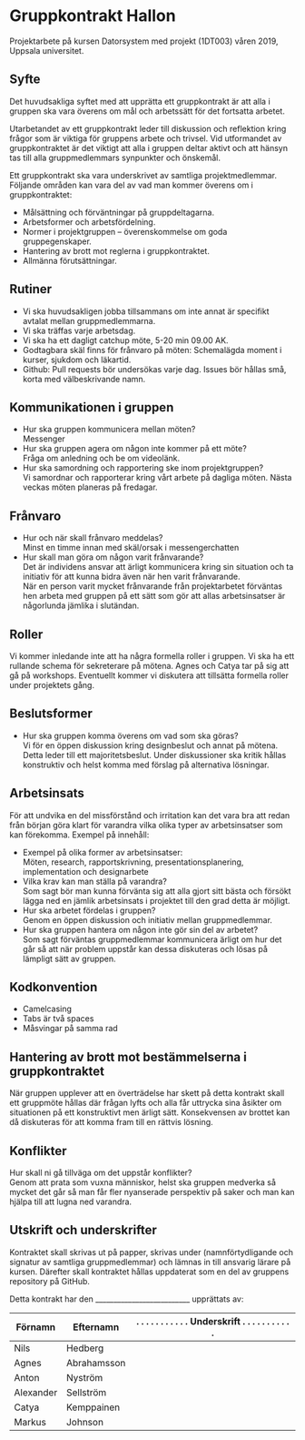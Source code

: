 # Gruppkontrakt Hallon

Projektarbete på kursen Datorsystem med projekt (1DT003)
våren 2019, Uppsala universitet.

## Syfte

Det huvudsakliga syftet med att upprätta ett gruppkontrakt är att alla i gruppen
ska vara överens om mål och arbetssätt för det fortsatta arbetet.

Utarbetandet av ett gruppkontrakt leder till diskussion och reflektion kring
frågor som är viktiga för gruppens arbete och trivsel. Vid utformandet av
gruppkontraktet är det viktigt att alla i gruppen deltar aktivt och att hänsyn
tas till alla gruppmedlemmars synpunkter och önskemål.

Ett gruppkontrakt ska vara underskrivet av samtliga projektmedlemmar. Följande
områden kan vara del av vad man kommer överens om i gruppkontraktet:

- Målsättning och förväntningar på gruppdeltagarna.
- Arbetsformer och arbetsfördelning.
- Normer i projektgruppen – överenskommelse om goda gruppegenskaper.
- Hantering av brott mot reglerna i gruppkontraktet.
- Allmänna förutsättningar.

## Rutiner

  - Vi ska huvudsakligen jobba tillsammans om inte annat är specifikt avtalat mellan gruppmedlemmarna.
  - Vi ska träffas varje arbetsdag.
  - Vi ska ha ett dagligt catchup möte, 5-20 min 09.00 AK.  
  - Godtagbara skäl finns för frånvaro på möten:  Schemalägda moment i kurser, sjukdom och läkartid.  
  - Github: Pull requests bör undersökas varje dag. Issues bör hållas små, korta med välbeskrivande namn.
## Kommunikationen i gruppen

- Hur ska gruppen kommunicera mellan möten?  
  Messenger
- Hur ska gruppen agera om någon inte kommer på ett möte?  
  Fråga om anledning och be om videolänk.  
- Hur ska samordning och rapportering ske inom projektgruppen?  
  Vi samordnar och rapporterar kring vårt arbete på dagliga möten. Nästa veckas möten planeras på fredagar.
## Frånvaro

- Hur och när skall frånvaro meddelas?  
  Minst en timme innan med skäl/orsak i messengerchatten
- Hur skall man göra om någon varit frånvarande?  
  Det är individens ansvar att ärligt kommunicera kring sin situation och ta initiativ för att kunna bidra även när hen varit frånvarande.  
  När en person varit mycket frånvarande från projektarbetet förväntas hen arbeta med gruppen på ett sätt som gör att allas arbetsinsatser är någorlunda jämlika i slutändan.

## Roller

  Vi kommer inledande inte att ha några formella roller i gruppen. Vi ska ha ett rullande schema för sekreterare på mötena. Agnes och Catya tar på sig att gå på workshops. Eventuellt kommer vi diskutera att tillsätta formella roller under projektets gång.

## Beslutsformer

- Hur ska gruppen komma överens om vad som ska göras?  
  Vi för en öppen diskussion kring designbeslut och annat på mötena. Detta leder till ett majoritetsbeslut. Under diskussioner ska kritik hållas konstruktiv och helst komma med förslag på alternativa lösningar.

## Arbetsinsats

För att undvika en del missförstånd och irritation kan det vara bra att redan
från början göra klart för varandra vilka olika typer av arbetsinsatser som kan
förekomma. Exempel på innehåll:

- Exempel på olika former av arbetsinsatser:  
  Möten, research, rapportskrivning, presentationsplanering, implementation och designarbete
- Vilka krav kan man ställa på varandra?  
  Som sagt bör man kunna förvänta sig att alla gjort sitt bästa och försökt lägga ned en jämlik arbetsinsats i projektet till den grad detta är möjligt.
- Hur ska arbetet fördelas i gruppen?  
  Genom en öppen diskussion och initiativ mellan gruppmedlemmar.  
- Hur ska gruppen hantera om någon inte gör sin del av arbetet?  
  Som sagt förväntas gruppmedlemmar kommunicera ärligt om hur det går så att när problem uppstår kan dessa diskuteras och lösas på lämpligt sätt av gruppen.
  
## Kodkonvention

- Camelcasing
- Tabs är två spaces
- Måsvingar på samma rad

## Hantering av brott mot bestämmelserna i gruppkontraktet

När gruppen upplever att en överträdelse har skett på detta kontrakt skall ett gruppmöte hållas där frågan lyfts och alla får uttrycka sina åsikter om situationen på ett konstruktivt men ärligt sätt. Konsekvensen av brottet kan då diskuteras för att komma fram till en rättvis lösning.

## Konflikter

Hur skall ni gå tillväga om det uppstår konflikter?  
Genom att prata som vuxna människor, helst ska gruppen medverka så mycket det går så man får fler nyanserade perspektiv på saker och man kan hjälpa till att lugna ned varandra.

## Utskrift och underskrifter

Kontraktet skall skrivas ut på papper, skrivas under (namnförtydligande och
signatur av samtliga gruppmedlemmar) och lämnas in till ansvarig lärare på
kursen. Därefter skall kontraktet hållas uppdaterat som en del av gruppens
repository på GitHub.

Detta kontrakt har den __________________________ upprättats av:


Förnamn | Efternamn | . . . . . . . . . . . Underskrift . . . . . . . . . . .
--------|-----------|------------
Nils  | Hedberg |
Agnes  | Abrahamsson     |
Anton  | Nyström  |
Alexander  | Sellström |
Catya    | Kemppainen    |
Markus   | Johnson  |
